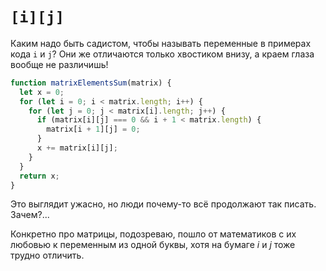# `[i][j]`

Каким надо быть садистом, чтобы называть переменные в примерах кода `i` и `j`? Они же отличаются только хвостиком внизу, а краем глаза вообще не различишь!

```js
function matrixElementsSum(matrix) {
  let x = 0;
  for (let i = 0; i < matrix.length; i++) {
    for (let j = 0; j < matrix[i].length; j++) {
      if (matrix[i][j] === 0 && i + 1 < matrix.length) {
        matrix[i + 1][j] = 0;
      }
      x += matrix[i][j];
    }
  }
  return x;
}
```

Это выглядит ужасно, но люди почему-то всё продолжают так писать. Зачем?...

Конкретно про матрицы, подозреваю, пошло от математиков с их любовью к переменным из одной буквы, хотя на бумаге *i* и *j* тоже трудно отличить.
